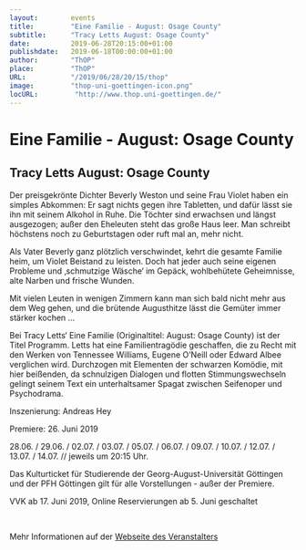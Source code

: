 ```yaml
---
layout:        events
title:         "Eine Familie - August: Osage County"
subtitle:      "Tracy Letts August: Osage County"
date:          2019-06-28T20:15:00+01:00
publishdate:   2019-06-18T00:00:00+01:00
author:        "ThOP"
place:         "ThOP"
URL:           "/2019/06/28/20/15/thop"
image:         "thop-uni-goettingen-icon.png"
locURL:         "http://www.thop.uni-goettingen.de/"
---
```


Eine Familie - August: Osage County
===========

Tracy Letts August: Osage County
-----------





Der preisgekrönte Dichter Beverly Weston und seine Frau Violet haben ein simples Abkommen: Er sagt nichts gegen ihre Tabletten, und dafür lässt sie ihn mit seinem Alkohol in Ruhe. Die Töchter sind erwachsen und längst ausgezogen; außer den Eheleuten steht das große Haus leer. Man schreibt höchstens noch zu Geburtstagen oder ruft mal an, mehr nicht. 

Als Vater Beverly ganz plötzlich verschwindet, kehrt die gesamte Familie heim, um Violet Beistand zu leisten. Doch hat jeder auch seine eigenen Probleme und ‚schmutzige Wäsche‘ im Gepäck, wohlbehütete Geheimnisse, alte Narben und frische Wunden. 

Mit vielen Leuten in wenigen Zimmern kann man sich bald nicht mehr aus dem Weg gehen, und die brütende Augusthitze lässt die Gemüter immer stärker kochen … 



Bei Tracy Letts‘ Eine Familie (Originaltitel: August: Osage County) ist der Titel Programm. Letts hat eine Familientragödie geschaffen, die zu Recht mit den Werken von Tennessee Williams, Eugene O’Neill oder Edward Albee verglichen wird. Durchzogen mit Elementen der schwarzen Komödie, mit hier beißenden, da schnulzigen Dialogen und flotten Stimmungswechseln gelingt seinem Text ein unterhaltsamer Spagat zwischen Seifenoper und Psychodrama. 

Inszenierung: Andreas Hey 

Premiere: 26. Juni 2019 

28.06. / 29.06. / 02.07. / 03.07. / 05.07. / 06.07. / 09.07. / 10.07. / 12.07. / 13.07. / 14.07. // jeweils um 20:15 Uhr.

Das Kulturticket für Studierende der Georg-August-Universität Göttingen und der PFH Göttingen gilt für alle Vorstellungen - außer der Premiere.             

VVK ab 17. Juni 2019, Online Reservierungen ab 5. Juni geschaltet



 



Mehr Informationen auf der [Webseite des Veranstalters](http://www.thop.uni-goettingen.de/http://www.thop.uni-goettingen.de/sommer2019/201907-eine-familie.php)
